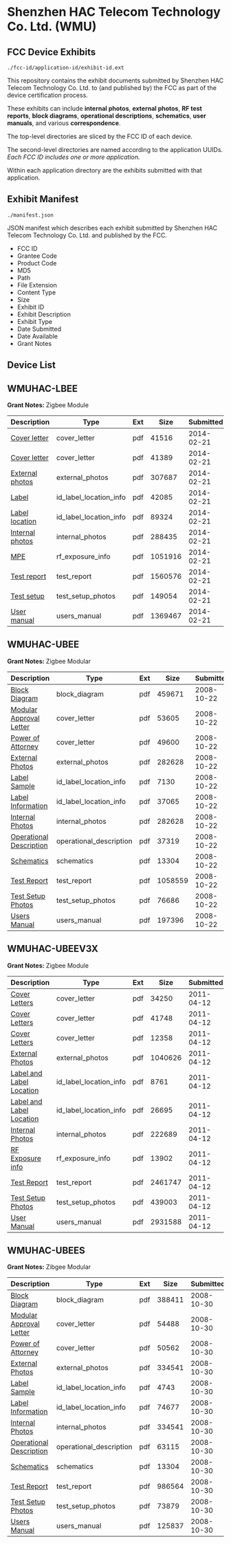 # Shenzhen HAC Telecom Technology Co. Ltd. (WMU)
## FCC Device Exhibits

```
./fcc-id/application-id/exhibit-id.ext
```

This repository contains the exhibit documents submitted by Shenzhen HAC Telecom Technology Co. Ltd. to (and published by) the FCC as part of the device certification process.

These exhibits can include **internal photos**, **external photos**, **RF test reports**, **block diagrams**, **operational descriptions**, **schematics**, **user manuals**, and various **correspondence**.

The top-level directories are sliced by the FCC ID of each device.

The second-level directories are named according to the application UUIDs. *Each FCC ID includes one or more application.*

Within each application directory are the exhibits submitted with that application. 

## Exhibit Manifest

```
./manifest.json
```

JSON manifest which describes each exhibit submitted by Shenzhen HAC Telecom Technology Co. Ltd. and published by the FCC.

- FCC ID
- Grantee Code
- Product Code
- MD5
- Path
- File Extension
- Content Type
- Size
- Exhibit ID
- Exhibit Description
- Exhibit Type
- Date Submitted
- Date Available
- Grant Notes

## Device List
## WMUHAC-LBEE
**Grant Notes:** Zigbee Module

| Description | Type | Ext | Size | Submitted | Available |
| ----------- | ---- | --- | ---- | --------- | --------- |
| [Cover letter](WMUHAC-LBEE/ffd134af06aed7f0e1cb64cc53e47c79/2197312.pdf) | cover_letter | pdf | 41516 | 2014-02-21 | 2014-02-21 |
| [Cover letter](WMUHAC-LBEE/ffd134af06aed7f0e1cb64cc53e47c79/2197313.pdf) | cover_letter | pdf | 41389 | 2014-02-21 | 2014-02-21 |
| [External photos](WMUHAC-LBEE/ffd134af06aed7f0e1cb64cc53e47c79/2197314.pdf) | external_photos | pdf | 307687 | 2014-02-21 | 2014-02-21 |
| [Label](WMUHAC-LBEE/ffd134af06aed7f0e1cb64cc53e47c79/2197315.pdf) | id_label_location_info | pdf | 42085 | 2014-02-21 | 2014-02-21 |
| [Label location](WMUHAC-LBEE/ffd134af06aed7f0e1cb64cc53e47c79/2197316.pdf) | id_label_location_info | pdf | 89324 | 2014-02-21 | 2014-02-21 |
| [Internal photos](WMUHAC-LBEE/ffd134af06aed7f0e1cb64cc53e47c79/2197317.pdf) | internal_photos | pdf | 288435 | 2014-02-21 | 2014-02-21 |
| [MPE](WMUHAC-LBEE/ffd134af06aed7f0e1cb64cc53e47c79/2197319.pdf) | rf_exposure_info | pdf | 1051916 | 2014-02-21 | 2014-02-21 |
| [Test report](WMUHAC-LBEE/ffd134af06aed7f0e1cb64cc53e47c79/2197321.pdf) | test_report | pdf | 1560576 | 2014-02-21 | 2014-02-21 |
| [Test setup](WMUHAC-LBEE/ffd134af06aed7f0e1cb64cc53e47c79/2197322.pdf) | test_setup_photos | pdf | 149054 | 2014-02-21 | 2014-02-21 |
| [User manual](WMUHAC-LBEE/ffd134af06aed7f0e1cb64cc53e47c79/2197323.pdf) | users_manual | pdf | 1369467 | 2014-02-21 | 2014-02-21 |
## WMUHAC-UBEE
**Grant Notes:** Zigbee Modular

| Description | Type | Ext | Size | Submitted | Available |
| ----------- | ---- | --- | ---- | --------- | --------- |
| [Block Diagram](WMUHAC-UBEE/fbc903efea6a31339de9a4f8d880a93d/1019254.pdf) | block_diagram | pdf | 459671 | 2008-10-22 | 2008-10-22 |
| [Modular Approval Letter](WMUHAC-UBEE/fbc903efea6a31339de9a4f8d880a93d/1019255.pdf) | cover_letter | pdf | 53605 | 2008-10-22 | 2008-10-22 |
| [Power of Attorney](WMUHAC-UBEE/fbc903efea6a31339de9a4f8d880a93d/1019261.pdf) | cover_letter | pdf | 49600 | 2008-10-22 | 2008-10-22 |
| [External Photos](WMUHAC-UBEE/fbc903efea6a31339de9a4f8d880a93d/1019257.pdf) | external_photos | pdf | 282628 | 2008-10-22 | 2008-10-22 |
| [Label Sample](WMUHAC-UBEE/fbc903efea6a31339de9a4f8d880a93d/1019256.pdf) | id_label_location_info | pdf | 7130 | 2008-10-22 | 2008-10-22 |
| [Label Information](WMUHAC-UBEE/fbc903efea6a31339de9a4f8d880a93d/1019258.pdf) | id_label_location_info | pdf | 37065 | 2008-10-22 | 2008-10-22 |
| [Internal Photos](WMUHAC-UBEE/fbc903efea6a31339de9a4f8d880a93d/1019259.pdf) | internal_photos | pdf | 282628 | 2008-10-22 | 2008-10-22 |
| [Operational Description](WMUHAC-UBEE/fbc903efea6a31339de9a4f8d880a93d/1019260.pdf) | operational_description | pdf | 37319 | 2008-10-22 | 2008-10-22 |
| [Schematics](WMUHAC-UBEE/fbc903efea6a31339de9a4f8d880a93d/1019262.pdf) | schematics | pdf | 13304 | 2008-10-22 | 2008-10-22 |
| [Test Report](WMUHAC-UBEE/fbc903efea6a31339de9a4f8d880a93d/1019263.pdf) | test_report | pdf | 1058559 | 2008-10-22 | 2008-10-22 |
| [Test Setup Photos](WMUHAC-UBEE/fbc903efea6a31339de9a4f8d880a93d/1019264.pdf) | test_setup_photos | pdf | 76686 | 2008-10-22 | 2008-10-22 |
| [Users Manual](WMUHAC-UBEE/fbc903efea6a31339de9a4f8d880a93d/1019253.pdf) | users_manual | pdf | 197396 | 2008-10-22 | 2008-10-22 |
## WMUHAC-UBEEV3X
**Grant Notes:** Zigbee Module

| Description | Type | Ext | Size | Submitted | Available |
| ----------- | ---- | --- | ---- | --------- | --------- |
| [Cover Letters](WMUHAC-UBEEV3X/f9ba274c4ef929a70897e7f0c4d73c69/1447015.pdf) | cover_letter | pdf | 34250 | 2011-04-12 | 2011-04-12 |
| [Cover Letters](WMUHAC-UBEEV3X/f9ba274c4ef929a70897e7f0c4d73c69/1447016.pdf) | cover_letter | pdf | 41748 | 2011-04-12 | 2011-04-12 |
| [Cover Letters](WMUHAC-UBEEV3X/f9ba274c4ef929a70897e7f0c4d73c69/1447017.pdf) | cover_letter | pdf | 12358 | 2011-04-12 | 2011-04-12 |
| [External Photos](WMUHAC-UBEEV3X/f9ba274c4ef929a70897e7f0c4d73c69/1447018.pdf) | external_photos | pdf | 1040626 | 2011-04-12 | 2011-04-12 |
| [Label and Label Location](WMUHAC-UBEEV3X/f9ba274c4ef929a70897e7f0c4d73c69/1447019.pdf) | id_label_location_info | pdf | 8761 | 2011-04-12 | 2011-04-12 |
| [Label and Label Location](WMUHAC-UBEEV3X/f9ba274c4ef929a70897e7f0c4d73c69/1447020.pdf) | id_label_location_info | pdf | 26695 | 2011-04-12 | 2011-04-12 |
| [Internal Photos](WMUHAC-UBEEV3X/f9ba274c4ef929a70897e7f0c4d73c69/1447021.pdf) | internal_photos | pdf | 222689 | 2011-04-12 | 2011-04-12 |
| [RF Exposure info](WMUHAC-UBEEV3X/f9ba274c4ef929a70897e7f0c4d73c69/1447023.pdf) | rf_exposure_info | pdf | 13902 | 2011-04-12 | 2011-04-12 |
| [Test Report](WMUHAC-UBEEV3X/f9ba274c4ef929a70897e7f0c4d73c69/1447025.pdf) | test_report | pdf | 2461747 | 2011-04-12 | 2011-04-12 |
| [Test Setup Photos](WMUHAC-UBEEV3X/f9ba274c4ef929a70897e7f0c4d73c69/1447026.pdf) | test_setup_photos | pdf | 439003 | 2011-04-12 | 2011-04-12 |
| [User Manual](WMUHAC-UBEEV3X/f9ba274c4ef929a70897e7f0c4d73c69/1447027.pdf) | users_manual | pdf | 2931588 | 2011-04-12 | 2011-04-12 |
## WMUHAC-UBEES
**Grant Notes:** Zibgee Modular

| Description | Type | Ext | Size | Submitted | Available |
| ----------- | ---- | --- | ---- | --------- | --------- |
| [Block Diagram](WMUHAC-UBEES/b82ba61fa177194d9747626b96a570a4/1023526.pdf) | block_diagram | pdf | 388411 | 2008-10-30 | 2008-10-30 |
| [Modular Approval Letter](WMUHAC-UBEES/b82ba61fa177194d9747626b96a570a4/1023527.pdf) | cover_letter | pdf | 54488 | 2008-10-30 | 2008-10-30 |
| [Power of Attorney](WMUHAC-UBEES/b82ba61fa177194d9747626b96a570a4/1023532.pdf) | cover_letter | pdf | 50562 | 2008-10-30 | 2008-10-30 |
| [External Photos](WMUHAC-UBEES/b82ba61fa177194d9747626b96a570a4/1023529.pdf) | external_photos | pdf | 334541 | 2008-10-30 | 2008-10-30 |
| [Label Sample](WMUHAC-UBEES/b82ba61fa177194d9747626b96a570a4/1023528.pdf) | id_label_location_info | pdf | 4743 | 2008-10-30 | 2008-10-30 |
| [Label Information](WMUHAC-UBEES/b82ba61fa177194d9747626b96a570a4/1023530.pdf) | id_label_location_info | pdf | 74677 | 2008-10-30 | 2008-10-30 |
| [Internal Photos](WMUHAC-UBEES/b82ba61fa177194d9747626b96a570a4/1023529.pdf) | internal_photos | pdf | 334541 | 2008-10-30 | 2008-10-30 |
| [Operational Description](WMUHAC-UBEES/b82ba61fa177194d9747626b96a570a4/1023531.pdf) | operational_description | pdf | 63115 | 2008-10-30 | 2008-10-30 |
| [Schematics](WMUHAC-UBEES/b82ba61fa177194d9747626b96a570a4/1019262.pdf) | schematics | pdf | 13304 | 2008-10-30 | 2008-10-30 |
| [Test Report](WMUHAC-UBEES/b82ba61fa177194d9747626b96a570a4/1023535.pdf) | test_report | pdf | 986564 | 2008-10-30 | 2008-10-30 |
| [Test Setup Photos](WMUHAC-UBEES/b82ba61fa177194d9747626b96a570a4/1023536.pdf) | test_setup_photos | pdf | 73879 | 2008-10-30 | 2008-10-30 |
| [Users Manual](WMUHAC-UBEES/b82ba61fa177194d9747626b96a570a4/1023533.pdf) | users_manual | pdf | 125837 | 2008-10-30 | 2008-10-30 |
